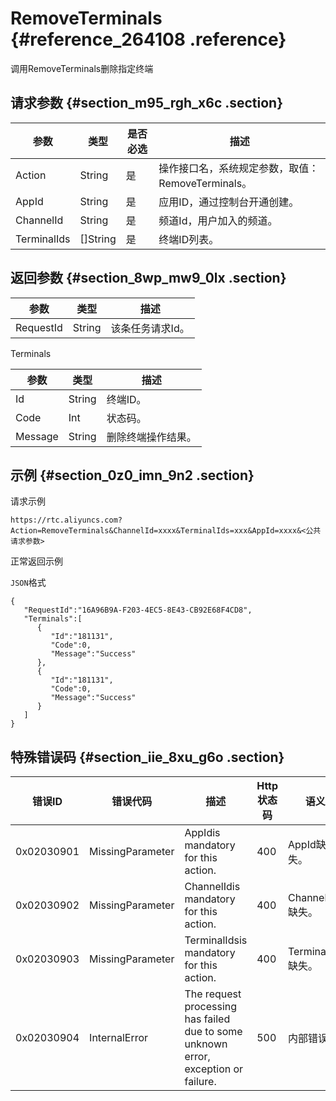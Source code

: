 # RemoveTerminals {#reference_264108 .reference}

调用RemoveTerminals删除指定终端

## 请求参数 {#section_m95_rgh_x6c .section}

|参数|类型|是否必选|描述|
|--|--|----|--|
|Action|String|是|操作接口名，系统规定参数，取值：RemoveTerminals。|
|AppId|String|是|应用ID，通过控制台开通创建。|
|ChannelId|String|是|频道Id，用户加入的频道。|
|TerminalIds|\[\]String|是|终端ID列表。|

## 返回参数 {#section_8wp_mw9_0lx .section}

|参数|类型|描述|
|--|--|--|
|RequestId|String|该条任务请求Id。|

Terminals

|参数|类型|描述|
|--|--|--|
|Id|String|终端ID。|
|Code|Int|状态码。|
|Message|String|删除终端操作结果。|

## 示例 {#section_0z0_imn_9n2 .section}

请求示例

``` {#codeblock_i9t_zmp_up2}
https://rtc.aliyuncs.com?Action=RemoveTerminals&ChannelId=xxxx&TerminalIds=xxx&AppId=xxxx&<公共请求参数>
```

正常返回示例

`JSON`格式

``` {#codeblock_q7s_vvg_326}
{
   "RequestId":"16A96B9A-F203-4EC5-8E43-CB92E68F4CD8",
   "Terminals":[
      {
         "Id":"181131",
         "Code":0,
         "Message":"Success"
      },
      {
         "Id":"181131",
         "Code":0,
         "Message":"Success"
      }
   ]
}
```

## 特殊错误码 {#section_iie_8xu_g6o .section}

|错误ID|错误代码|描述|Http 状态码|语义|
|----|----|--|--------|--|
|0x02030901|MissingParameter|AppIdis mandatory for this action.|400|AppId缺失。|
|0x02030902|MissingParameter|ChannelIdis mandatory for this action.|400|ChannelId缺失。|
|0x02030903|MissingParameter|TerminalIdsis mandatory for this action.|400|TerminalIds缺失。|
|0x02030904|InternalError|The request processing has failed due to some unknown error, exception or failure.|500|内部错误。|

